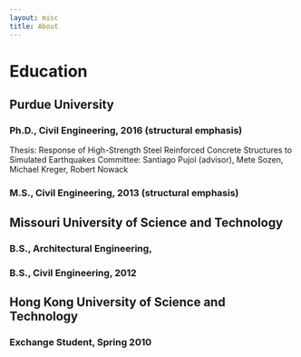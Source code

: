 ```yaml
---
layout: misc
title: About
---
```


# Education
## Purdue University
### Ph.D., Civil Engineering, 2016 (structural emphasis)
Thesis: Response of High-Strength Steel Reinforced Concrete Structures to Simulated Earthquakes
Committee: Santiago Pujol (advisor), Mete Sozen, Michael Kreger, Robert Nowack
### M.S.,  Civil Engineering, 2013 (structural emphasis)

## Missouri University of Science and Technology
### B.S., Architectural Engineering,
### B.S., Civil Engineering, 2012

## Hong Kong University of Science and Technology
### Exchange Student, Spring 2010
